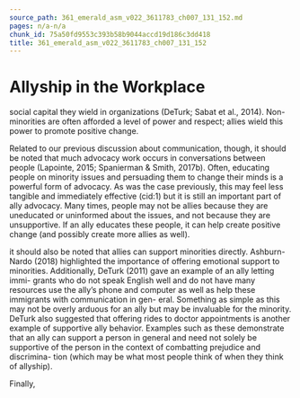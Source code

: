 ```yaml
---
source_path: 361_emerald_asm_v022_3611783_ch007_131_152.md
pages: n/a-n/a
chunk_id: 75a50fd9553c393b58b9044accd19d186c3dd418
title: 361_emerald_asm_v022_3611783_ch007_131_152
---
```

# Allyship in the Workplace

social capital they wield in organizations (DeTurk; Sabat et al., 2014). Non- minorities are often afforded a level of power and respect; allies wield this power to promote positive change.

Related to our previous discussion about communication, though, it should be noted that much advocacy work occurs in conversations between people (Lapointe, 2015; Spanierman & Smith, 2017b). Often, educating people on minority issues and persuading them to change their minds is a powerful form of advocacy. As was the case previously, this may feel less tangible and immediately effective (cid:1) but it is still an important part of ally advocacy. Many times, people may not be allies because they are uneducated or uninformed about the issues, and not because they are unsupportive. If an ally educates these people, it can help create positive change (and possibly create more allies as well).

it should also be noted that allies can support minorities directly. Ashburn-Nardo (2018) highlighted the importance of offering emotional support to minorities. Additionally, DeTurk (2011) gave an example of an ally letting immi- grants who do not speak English well and do not have many resources use the ally’s phone and computer as well as help these immigrants with communication in gen- eral. Something as simple as this may not be overly arduous for an ally but may be invaluable for the minority. DeTurk also suggested that offering rides to doctor appointments is another example of supportive ally behavior. Examples such as these demonstrate that an ally can support a person in general and need not solely be supportive of the person in the context of combatting prejudice and discrimina- tion (which may be what most people think of when they think of allyship).

Finally,
